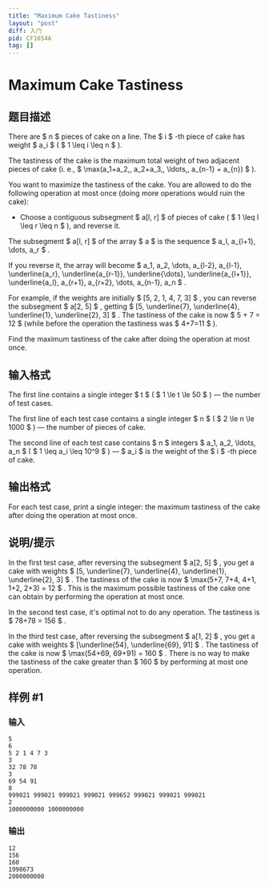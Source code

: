 ```yaml
---
title: "Maximum Cake Tastiness"
layout: "post"
diff: 入门
pid: CF1654A
tag: []
---
```


# Maximum Cake Tastiness

## 题目描述

There are $ n $ pieces of cake on a line. The $ i $ -th piece of cake has weight $ a_i $ ( $ 1 \leq i \leq n $ ).

The tastiness of the cake is the maximum total weight of two adjacent pieces of cake (i. e., $ \max(a_1+a_2,\, a_2+a_3,\, \ldots,\, a_{n-1} + a_{n}) $ ).

You want to maximize the tastiness of the cake. You are allowed to do the following operation at most once (doing more operations would ruin the cake):

- Choose a contiguous subsegment $ a[l, r] $ of pieces of cake ( $ 1 \leq l \leq r \leq n $ ), and reverse it.

The subsegment $ a[l, r] $ of the array $ a $ is the sequence $ a_l, a_{l+1}, \dots, a_r $ .

If you reverse it, the array will become $ a_1, a_2, \dots, a_{l-2}, a_{l-1}, \underline{a_r}, \underline{a_{r-1}}, \underline{\dots}, \underline{a_{l+1}}, \underline{a_l}, a_{r+1}, a_{r+2}, \dots, a_{n-1}, a_n $ .

For example, if the weights are initially $ [5, 2, 1, 4, 7, 3] $ , you can reverse the subsegment $ a[2, 5] $ , getting $ [5, \underline{7}, \underline{4}, \underline{1}, \underline{2}, 3] $ . The tastiness of the cake is now $ 5 + 7 = 12 $ (while before the operation the tastiness was $ 4+7=11 $ ).

Find the maximum tastiness of the cake after doing the operation at most once.

## 输入格式

The first line contains a single integer $ t $ ( $ 1 \le t \le 50 $ ) — the number of test cases.

The first line of each test case contains a single integer $ n $ ( $ 2 \le n \le 1000 $ ) — the number of pieces of cake.

The second line of each test case contains $ n $ integers $ a_1, a_2, \ldots, a_n $ ( $ 1 \leq a_i \leq 10^9 $ ) — $ a_i $ is the weight of the $ i $ -th piece of cake.

## 输出格式

For each test case, print a single integer: the maximum tastiness of the cake after doing the operation at most once.

## 说明/提示

In the first test case, after reversing the subsegment $ a[2, 5] $ , you get a cake with weights $ [5, \underline{7}, \underline{4}, \underline{1}, \underline{2}, 3] $ . The tastiness of the cake is now $ \max(5+7, 7+4, 4+1, 1+2, 2+3) = 12 $ . This is the maximum possible tastiness of the cake one can obtain by performing the operation at most once.

In the second test case, it's optimal not to do any operation. The tastiness is $ 78+78 = 156 $ .

In the third test case, after reversing the subsegment $ a[1, 2] $ , you get a cake with weights $ [\underline{54}, \underline{69}, 91] $ . The tastiness of the cake is now $ \max(54+69, 69+91) = 160 $ . There is no way to make the tastiness of the cake greater than $ 160 $ by performing at most one operation.

## 样例 #1

### 输入

```
5
6
5 2 1 4 7 3
3
32 78 78
3
69 54 91
8
999021 999021 999021 999021 999652 999021 999021 999021
2
1000000000 1000000000
```

### 输出

```
12
156
160
1998673
2000000000
```

